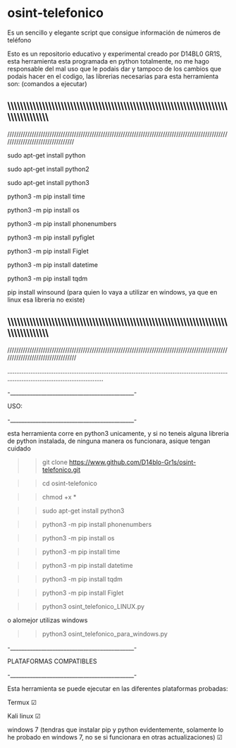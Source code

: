# osint-telefonico
Es un sencillo y elegante script que consigue información de números de teléfono


Esto es un repositorio educativo y experimental creado por D14BL0 GR1S, esta herramienta esta programada en python totalmente, no me hago responsable del mal uso que le podais dar y tampoco de los cambios que podais hacer en el codigo, las librerias necesarias para esta herramienta son: (comandos a ejecutar)

\\\\\\\\\\\\\\\\\\\\\\\\\\\\\\\\\\\\\\\\\\\\\\\\\\\\\\\\\\\\\\\\\\\\\\\\\\\\\\\\\\\\\\\\\\\\\\\\\\\\\\\\\\\\\\\\\\\\\\\\\\\\\\\\\\\\\\\\\\\\\\\\\\\\\\\\\\\\\\\\\\\\\\
----------------------------------------------------------------------------------------------------------------------------------------------------------------------------------
/////////////////////////////////////////////////////////////////////////////////////////////////////////////////////////////////

sudo apt-get install python

sudo apt-get install python2

sudo apt-get install python3

python3 -m pip install time

python3 -m pip install os

python3 -m pip install phonenumbers

python3 -m pip install pyfiglet

python3 -m pip install Figlet

python3 -m pip install datetime

python3 -m pip install tqdm

pip install winsound (para quien lo vaya a utilizar en windows, ya que en linux esa libreria no existe)

\\\\\\\\\\\\\\\\\\\\\\\\\\\\\\\\\\\\\\\\\\\\\\\\\\\\\\\\\\\\\\\\\\\\\\\\\\\\\\\\\\\\\\\\\\\\\\\\\\\\\\\\\\\\\\\\\\\\\\\\\\\\\\\\\\\\\\\\\\\\\\\\\\\\\\\\\\\\\\\\\\\\\\
----------------------------------------------------------------------------------------------------------------------------------------------------------------------------------
//////////////////////////////////////////////////////////////////////////////////////////////////////////////////////////////////

..................................................................................................................................................................................

-____________________________________________-

USO:

-____________________________________________-


esta herramienta corre en python3 unicamente, y si no teneis alguna libreria de python instalada, de ninguna manera os funcionara, asique tengan cuidado

>> git clone https://www.github.com/D14blo-Gr1s/osint-telefonico.git

>> cd osint-telefonico

>> chmod +x *

>> sudo apt-get install python3

>> python3 -m pip install phonenumbers

>> python3 -m pip install os

>> python3 -m pip install time

>> python3 -m pip install datetime

>> python3 -m pip install tqdm

>> python3 -m pip install Figlet

>> python3 osint_telefonico_LINUX.py

o alomejor utilizas windows

>> python3 osint_telefonico_para_windows.py

-____________________________________________-

PLATAFORMAS COMPATIBLES

-____________________________________________-


Esta herramienta se puede ejecutar en las diferentes plataformas probadas:

Termux ☑

Kali linux ☑

windows 7 (tendras que instalar pip y python evidentemente, solamente lo he probado en windows 7, no se si funcionara en otras actualizaciones) ☑
